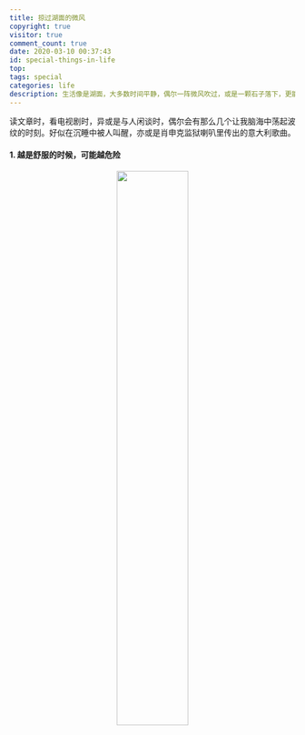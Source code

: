 ```yaml
---
title: 掠过湖面的微风
copyright: true
visitor: true
comment_count: true
date: 2020-03-10 00:37:43
id: special-things-in-life
top:
tags: special
categories: life
description: 生活像是湖面，大多数时间平静，偶尔一阵微风吹过，或是一颗石子落下，更能体验生活的趣味。
---
```


读文章时，看电视剧时，异或是与人闲谈时，偶尔会有那么几个让我脑海中荡起波纹的时刻。好似在沉睡中被人叫醒，亦或是肖申克监狱喇叭里传出的意大利歌曲。

#### 1. 越是舒服的时候，可能越危险

<div align=center><img src="https://user-images.githubusercontent.com/61838645/76237525-67283d80-6269-11ea-9443-ddbb7c19f366.png" width="50%" height="50%"></div>

